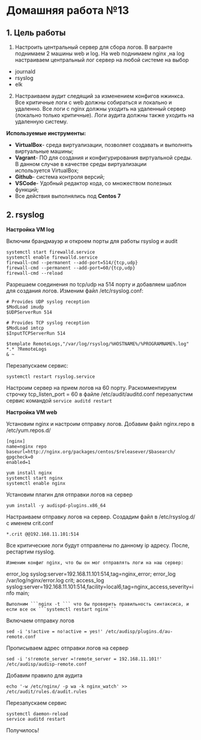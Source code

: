 # **Домашняя работа №13**

## **1. Цель работы**

1. Настроить центральный сервер для сбора логов. В вагранте поднимаем 2 машины web и log. На web поднимаем nginx ,на log настраиваем центральный лог сервер на любой системе на выбор
- journald
- rsyslog
- elk
2. Настраиваем аудит следящий за изменением конфигов нжинкса. Все критичные логи с web должны собираться и локально и удаленно.
Все логи с nginx должны уходить на удаленный сервер (локально только критичные). Логи аудита должны также уходить на удаленную систему.

**Используемые инструменты:**

- **VirtualBox**- среда виртуализации, позволяет создавать и выполнять виртуальные машины;
- **Vagrant**- ПО для создания и конфигурирования виртуальной среды. В данном случае в качестве среды виртуализации используется VirtualBox;
- **Github**- система контроля версий;
- **VSCode**- Удобный редактор кода, со множеством полезных функций;
- Все действия выполнялись под **Centos 7**

## **2. rsyslog**

**Настройка VM log**

Включим брандмауэр и откроем порты для работы rsyslog и audit
```
systemctl start firewalld.service
systemctl enable firewalld.service
firewall-cmd --permanent --add-port=514/{tcp,udp}
firewall-cmd --permanent --add-port=60/{tcp,udp}
firewall-cmd --reload
```
Разрешаем соединения по tcp/udp на 514 порту и добавляем шаблон для создания логов. Изменим файл /etc/rsyslog.conf:
```
# Provides UDP syslog reception
$ModLoad imudp
$UDPServerRun 514

# Provides TCP syslog reception
$ModLoad imtcp
$InputTCPServerRun 514

$template RemoteLogs,"/var/log/rsyslog/%HOSTNAME%/%PROGRAMNAME%.log"
*.* ?RemoteLogs
& ~
```
Перезапускаем сервис:
```
systemctl restart rsyslog.service 
```
Настроим сервер на прием логов на 60 порту. Раскомментируем строчку tcp_listen_port = 60 в файле /etc/audit/auditd.conf перезапустим сервис командой ```service auditd restart```



**Настройка VM web**

Установим nginx и настроим отправку логов. Добавим файл nginx.repo в /etc/yum.repos.d/
```
[nginx]
name=nginx repo
baseurl=http://nginx.org/packages/centos/$releasever/$basearch/
gpgcheck=0
enabled=1
```
```
yum install nginx
systemctl start nginx
systemctl enable nginx
```
Установим плагин для отправки логов на сервер
```
yum install -y audispd-plugins.x86_64
```
Настраиваем отправку логов на сервер. Создадим файл в /etc/rsyslog.d/ с именем crit.conf

```
*.crit @@192.168.11.101:514
```
Все критические логи будут отправлены по данному ip адресу. После, рестартим rsyslog.

```
Изменим конфиг nginx, что бы он мог отправлять логи на наш сервер:

```
error_log syslog:server=192.168.11.101:514,tag=nginx_error;
error_log  /var/log/nginx/error.log crit;
access_log syslog:server=192.168.11.101:514,facility=local6,tag=nginx_access,severity=info main;
```
Выполним ```nginx -t ``` что бы проверить правильность синтаксиса, и если все ок ```systemctl restart nginx```

```
Включаем отправку логов

```
sed -i 's!active = no!active = yes!' /etc/audisp/plugins.d/au-remote.conf
```
Прописываем адрес отправки логов на сервер
```
sed -i 's!remote_server =!remote_server = 192.168.11.101!' /etc/audisp/audisp-remote.conf
```
Добавим правило для аудита
```
echo '-w /etc/nginx/ -p wa -k nginx_watch' >> /etc/audit/rules.d/audit.rules 
```
Перезапускаем сервис
```
systemctl daemon-reload
service auditd restart
```
Получилось!
